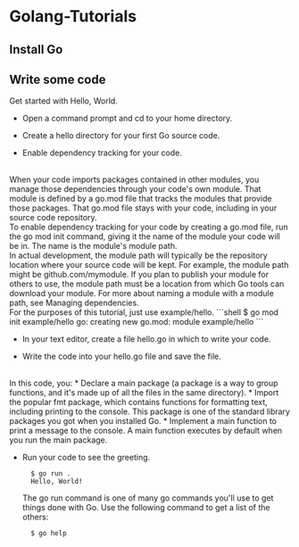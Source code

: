 # Golang-Tutorials
## Install Go
## Write some code


Get started with Hello, World.
  
* Open a command prompt and cd to your home directory.
  
* Create a hello directory for your first Go source code.
  
* Enable dependency tracking for your code.  
<br>
  When your code imports packages contained in other modules, you manage those dependencies through your code's own module. That module is defined by a go.mod file that tracks the modules that provide those packages. That go.mod file stays with your code, including in your source code repository.  
<br>
  To enable dependency tracking for your code by creating a go.mod file, run the go mod init command, giving it the name of the module your code will be in. The name is the module's module path.  
<br>
  In actual development, the module path will typically be the repository location where your source code will be kept. For example, the module path might be github.com/mymodule. If you plan to publish your module for others to use, the module path must be a location from which Go tools can download your module. For more about naming a module with a module path, see Managing dependencies.  
<br>
  For the purposes of this tutorial, just use example/hello.
  ```shell
    $ go mod init example/hello
    go: creating new go.mod: module example/hello
  ```
  
* In your text editor, create a file hello.go in which to write your code.
  
* Write the code into your hello.go file and save the file.
<br>
  In this code, you:  
  * Declare a main package (a package is a way to group functions, and it's made up of all the files in the same directory).
  * Import the popular fmt package, which contains functions for formatting text, including printing to the console. This package is one of the standard library packages you got when you installed Go.
  * Implement a main function to print a message to the console. A main function executes by default when you run the main package.
  
* Run your code to see the greeting.
  ```shell
    $ go run .
    Hello, World!
  ```

  The go run command is one of many go commands you'll use to get things done with Go. Use the following command to get a list of the others:
  ```shell
    $ go help
  ```
